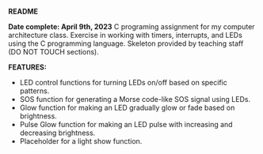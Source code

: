 **README**

**Date complete: April 9th, 2023**
C programing assignment for my computer architecture class. Exercise in working with timers, interrupts, and LEDs using the C programming language. Skeleton provided by teaching staff (DO NOT TOUCH sections).

**FEATURES:**
- LED control functions for turning LEDs on/off based on specific patterns.
- SOS function for generating a Morse code-like SOS signal using LEDs.
- Glow function for making an LED gradually glow or fade based on brightness.
- Pulse Glow function for making an LED pulse with increasing and decreasing brightness.
- Placeholder for a light show function.
